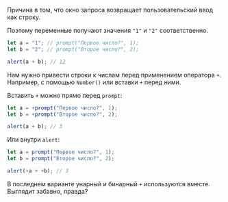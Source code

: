 Причина в том, что окно запроса возвращает пользовательский ввод как строку.

Поэтому переменные получают значения `"1"` и `"2"` соответственно.

```js run
let a = "1"; // prompt("Первое число?", 1);
let b = "2"; // prompt("Второе число?", 2);

alert(a + b); // 12
```

Нам нужно привести строки к числам перед применением оператора `+`. Например, с помощью `Number()` или вставки `+` перед ними.

Вставить `+` можно прямо перед `prompt`:

```js run
let a = +prompt("Первое число?", 1);
let b = +prompt("Второе число?", 2);

alert(a + b); // 3
```

Или внутри `alert`:

```js run
let a = prompt("Первое число?", 1);
let b = prompt("Второе число?", 2);

alert(+a + +b); // 3
```

В последнем варианте унарный и бинарный `+` используются вместе. Выглядит забавно, правда?
